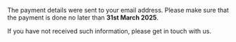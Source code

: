 The payment details were sent to your email address. Please make sure that the payment is done no later than **31st March 2025**.

If you have not received such information, please get in touch with us.
